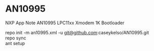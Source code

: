 # AN10995
NXP App Note AN10995 LPC11xx Xmodem 1K Bootloader

repo init -m an10995.xml -u git@github.com:caseykelso/AN10995.git<br/>
repo sync<br/>
ant setup<br/>



